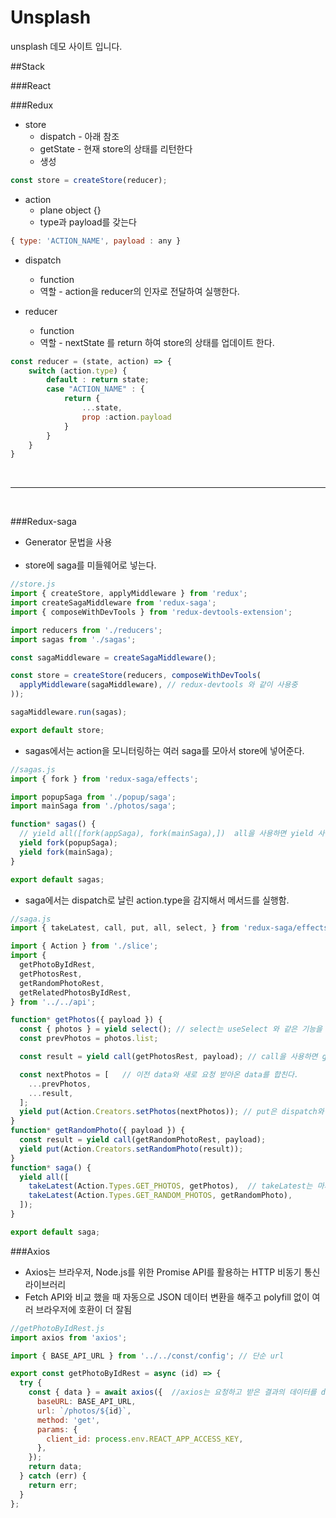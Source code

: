 

Unsplash
=================

unsplash 데모 사이트 입니다.

##Stack

###React

###Redux

* store
  * dispatch - 아래 참조
  * getState - 현재 store의 상태를 리턴한다
  * 생성
```javascript
const store = createStore(reducer);
```

* action 
  * plane object {}
  * type과 payload를 갖는다
 ```javascript
{ type: 'ACTION_NAME', payload : any }
```
* dispatch
  * function
  * 역할 - action을 reducer의 인자로 전달하여 실행한다.

* reducer 
  * function
  * 역할 - nextState 를 return 하여 store의 상태를 업데이트 한다.
```javascript
const reducer = (state, action) => {
    switch (action.type) {
        default : return state;
        case "ACTION_NAME" : {
            return {
                ...state,
                prop :action.payload
            }
        }
    }
}
```
<br/>

***

<br/>


###Redux-saga
- Generator 문법을 사용
<br/><br/>
- store에 saga를 미들웨어로 넣는다.
```javascript
//store.js
import { createStore, applyMiddleware } from 'redux';
import createSagaMiddleware from 'redux-saga';
import { composeWithDevTools } from 'redux-devtools-extension';

import reducers from './reducers';
import sagas from './sagas';

const sagaMiddleware = createSagaMiddleware();

const store = createStore(reducers, composeWithDevTools(
  applyMiddleware(sagaMiddleware), // redux-devtools 와 같이 사용중
));

sagaMiddleware.run(sagas);

export default store;

```
- sagas에서는 action을 모니터링하는 여러 saga를 모아서 store에 넣어준다.
```javascript
//sagas.js
import { fork } from 'redux-saga/effects';

import popupSaga from './popup/saga';
import mainSaga from './photos/saga';

function* sagas() {
  // yield all([fork(appSaga), fork(mainSaga),])  all을 사용하면 yield 사용을 줄일 수 있음
  yield fork(popupSaga);
  yield fork(mainSaga);
}

export default sagas;

```
- saga에서는 dispatch로 날린 action.type을 감지해서 메서드를 실행함. 
```javascript
//saga.js
import { takeLatest, call, put, all, select, } from 'redux-saga/effects'; // saga에서 사용할 수 있는 여러 기능들

import { Action } from './slice';
import {
  getPhotoByIdRest,
  getPhotosRest,
  getRandomPhotoRest,
  getRelatedPhotosByIdRest,
} from '../../api';

function* getPhotos({ payload }) {
  const { photos } = yield select(); // select는 useSelect 와 같은 기능을 함.
  const prevPhotos = photos.list;

  const result = yield call(getPhotosRest, payload); // call을 사용하면 getPhotosRest 함수에 payload를 인자로 넣어서 실행함.

  const nextPhotos = [   // 이전 data와 새로 요청 받아온 data를 합친다.
    ...prevPhotos,
    ...result,
  ];
  yield put(Action.Creators.setPhotos(nextPhotos)); // put은 dispatch와 같은 기능을 함.
}
function* getRandomPhoto({ payload }) {
  const result = yield call(getRandomPhotoRest, payload);
  yield put(Action.Creators.setRandomPhoto(result));
}
function* saga() {
  yield all([
    takeLatest(Action.Types.GET_PHOTOS, getPhotos),  // takeLatest는 마지막으로 발생된 리퀘스트의 응답만 처리함. 모든 리퀘스트를 처리하고 싶다면 takeEvery 사용.
    takeLatest(Action.Types.GET_RANDOM_PHOTOS, getRandomPhoto),
  ]);
}

export default saga;
```


###Axios
- Axios는 브라우저, Node.js를 위한 Promise API를 활용하는 HTTP 비동기 통신 라이브러리
- Fetch API와 비교 했을 때 자동으로 JSON 데이터 변환을 해주고 polyfill 없이 여러 브라우저에 호환이 더 잘됨

```javascript
//getPhotoByIdRest.js
import axios from 'axios';

import { BASE_API_URL } from '../../const/config'; // 단순 url

export const getPhotoByIdRest = async (id) => {
  try {
    const { data } = await axios({  //axios는 요청하고 받은 결과의 데이터를 data로 담아오기 때문에 구조분해할당 해서 받아옴
      baseURL: BASE_API_URL,
      url: `/photos/${id}`,
      method: 'get',
      params: {
        client_id: process.env.REACT_APP_ACCESS_KEY,
      },
    });
    return data;
  } catch (err) {
    return err;
  }
};
```

